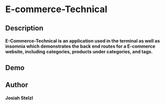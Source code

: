 # E-commerce-Technical

## Description
#### E-Commerce-Technical is an application used in the terminal as well as insomnia which demonstrates the back end routes for a E-commerce website, including categories, products under categories, and tags. 

## Demo


## Author
#### Josiah Stelzl
